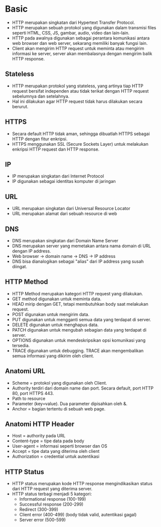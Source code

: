 # Basic

- HTTP merupakan singkatan dari Hypertext Transfer Protocol.
- HTTP merupakan sebuah protokol yang digunakan dalam transmisi files seperti HTML, CSS, JS, gambar, audio, video dan lain-lain.
- HTTP pada awalnya digunakan sebagai perantara komunikasi antara web browser dan web server, sekarang memiliki banyak fungsi lain.
- Client akan mengirim HTTP request untuk meminta atau mengirim informasi ke server, server akan membalasnya dengan mengirim balik HTTP response.

## Stateless

- HTTP merupakan protokol yang stateless, yang artinya tiap HTTP request bersifat independen atau tidak terikat dengan HTTP request sebelumnya dan setelahnya.
- Hal ini dilakukan agar HTTP request tidak harus dilakukan secara berurut.

## HTTPS

- Secara default HTTP tidak aman, sehingga dibuatlah HTTPS sebagai HTTP dengan fitur enkripsi.
- HTTPS menggunakan SSL (Secure Sockets Layer) untuk melakukan enkripsi HTTP request dan HTTP response.

## IP

- IP merupakan singkatan dari Internet Protocol
- IP digunakan sebagai identitas komputer di jaringan

## URL

- URL merupakan singkatan dari Universal Resource Locator
- URL merupakan alamat dari sebuah resource di web

## DNS

- DNS merupakan singkatan dari Domain Name Server
- DNS merupakan server yang memetakan antara nama domain di URL dengan IP address.
- Web browser -> domain name -> DNS -> IP address
- DNS bisa dianalogikan sebagai "alias" dari IP address yang susah diingat.

## HTTP Method

- HTTP Method merupakan kategori HTTP request yang dilakukan.
- GET method digunakan untuk meminta data.
- HEAD mirip dengan GET, tetapi membutuhkan body saat melakukan request.
- POST digunakan untuk mengirim data.
- PUT digunakan untuk mengganti semua data yang terdapat di server.
- DELETE digunakan untuk menghapus data.
- PATCH digunakan untuk mengubah sebagian data yang terdapat di server.
- OPTIONS digunakan untuk mendeskripsikan opsi komunikasi yang tersedia.
- TRACE digunakan untuk debugging. TRACE akan mengembalikan semua informasi yang dikirim oleh client.

## Anatomi URL

- Scheme = protokol yang digunakan oleh Client.
- Authority terdiri dari domain name dan port. Secara default, port HTTP 80, port HTTPS 443.
- Path to resource
- Parameter (key=value). Dua parameter dipisahkan oleh &.
- Anchor = bagian tertentu di sebuah web page.

## Anatomi HTTP Header

- Host = authority pada URL
- Content-type = tipe data pada body
- User-agent = informasi seperti browser dan OS
- Accept = tipe data yang diterima oleh client
- Authorization = credential untuk autentikasi

## HTTP Status

- HTTP status merupakan kode HTTP response mengindikasikan status dari HTTP request yang diterima server.
- HTTP status terbagi menjadi 5 kategori:
  - Informational response (100-199)
  - Successful response (200-299)
  - Redirect (300-399)
  - Client error (400-499) (body tidak valid, autentikasi gagal)
  - Server error (500-599)
